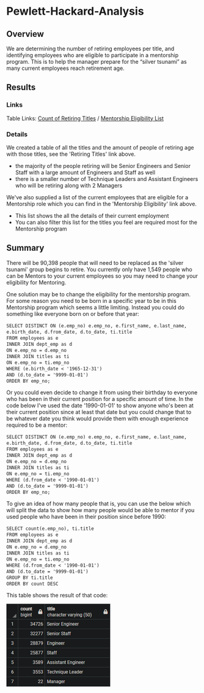 # Pewlett-Hackard-Analysis

## Overview
We are determining the number of retiring employees per title, and identifying employees who are eligible to participate in a mentorship program. This is to help the manager prepare for the “silver tsunami” as many current employees reach retirement age.

## Results

### Links
Table Links: [Count of Retiring Titles](Data/retiring_titles.csv) / [Mentorship Eligibility List](Data/mentorship_eligibility.csv)

### Details
We created a table of all the titles and the amount of people of retiring age with those titles, see the 'Retiring Titles' link above.
- the majority of the people retiring will be Senior Engineers and Senior Staff with a large amount of Engineers and Staff as well
- there is a smaller number of Technique Leaders and Assistant Engineers who will be retiring along with 2 Managers

We've also supplied a list of the current employees that are eligible for a Mentorship role which you can find in the 'Mentorship Eligibility' link above.
- This list shows the all the details of their current employment
- You can also filter this list for the titles you feel are required most for the Mentorship program

## Summary
There will be 90,398 people that will need to be replaced as the 'silver tsunami' group begins to retire. You currently only have 1,549 people who can be Mentors to your current employees so you may need to change your eligibility for Mentoring.

One solution may be to change the eligibility for the mentorship program. For some reason you need to be born in a specific year to be in this Mentorship program which seems a little limiting. Instead you could do something like everyone born on or before that year:

```
SELECT DISTINCT ON (e.emp_no) e.emp_no, e.first_name, e.last_name, e.birth_date, d.from_date, d.to_date, ti.title
FROM employees as e
INNER JOIN dept_emp as d
ON e.emp_no = d.emp_no
INNER JOIN titles as ti
ON e.emp_no = ti.emp_no
WHERE (e.birth_date < '1965-12-31')
AND (d.to_date = '9999-01-01')
ORDER BY emp_no;
```

Or you could even decide to change it from using their birthday to everyone who has been in their current position for a specific amount of time. In the code below I've used the  date '1990-01-01' to show anyone who's been at their current position since at least that date but you could change that to be whatever date you think would provide them with enough experience required to be a mentor:
```
SELECT DISTINCT ON (e.emp_no) e.emp_no, e.first_name, e.last_name, e.birth_date, d.from_date, d.to_date, ti.title
FROM employees as e
INNER JOIN dept_emp as d
ON e.emp_no = d.emp_no
INNER JOIN titles as ti
ON e.emp_no = ti.emp_no
WHERE (d.from_date < '1990-01-01')
AND (d.to_date = '9999-01-01')
ORDER BY emp_no;
```

To give an idea of how many people that is, you can use the below which will split the data to show how many people would be able to mentor if you used people who have been in their position since before 1990:
```
SELECT count(e.emp_no), ti.title
FROM employees as e
INNER JOIN dept_emp as d
ON e.emp_no = d.emp_no
INNER JOIN titles as ti
ON e.emp_no = ti.emp_no
WHERE (d.from_date < '1990-01-01')
AND (d.to_date = '9999-01-01')
GROUP BY ti.title
ORDER BY count DESC
```
This table shows the result of that code:

![Before 1990](Data/Before-1990.png)
